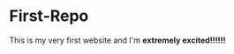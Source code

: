 # First-Repo
<body>
   This is my very first website and I'm <b>extremely excited!!!!!!</b>
</body>
